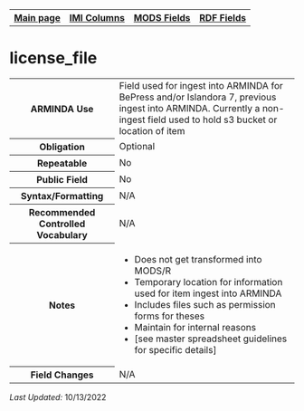 <!DOCTYPE html>
<html>

<body>
<table style="width:100%">
  <tr>
    <th><a href="index.md">Main page</a></th>
	<th><a href="IMI.md">IMI Columns</a></th>
    <th><a href="MODS.md">MODS Fields</a></th>
    <th><a href="RDF.md">RDF Fields</a></th>
  </tr>
</table>

<h1>license_file</h1>
<table>
<tr>
	<th>ARMINDA Use</th>
	<td>Field used for ingest into ARMINDA for BePress and/or Islandora 7,  previous ingest into ARMINDA. Currently a non-ingest field used to hold s3 bucket or  location of item </td>
</tr>
<tr>
	<th>Obligation</th>
	<td>Optional</td>
</tr>
<tr>
	<th>Repeatable</th>
	<td>No</td>
</tr>
<tr>
	<th>Public Field</th>
	<td>No</td>
</tr>
<tr>
	<th>Syntax/Formatting</th>
	<td>N/A</td>
</tr>
<tr>
	<th>Recommended Controlled Vocabulary</th>
	<td>N/A</td>
</tr>
<tr>
	<th>Notes</th>
	<td>
		<ul>
			<li>Does not get transformed into MODS/R</li>
			<li>Temporary location for information used for item ingest into ARMINDA</li>
			<li>Includes files such as permission forms for theses</li>
			<li>Maintain for internal reasons</li>
			<li>[see master spreadsheet guidelines for specific details]</li>
		</ul>
	</td>
</tr>
<tr>
	<th>Field Changes</th>
	<td>N/A</td>
</tr>
</table>
<p><i>Last Updated: </i>10/13/2022</p>
</body>
</html>
